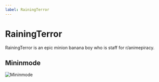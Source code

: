 ```yaml
---
label: RainingTerror
---
```


# RainingTerror

RainingTerror is an epic minion banana boy who is staff for r/animepiracy.

## Mininmode

![Mininmode](https://i.imgur.com/AxruR3T.png)
